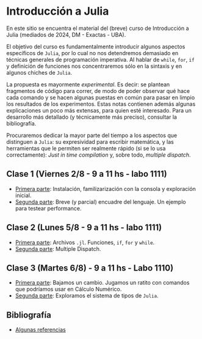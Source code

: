 # Introducción a Julia

En este sitio se encuentra el material del (breve) curso de Introducción a Julia (mediados de 2024, DM - Exactas - UBA).

El objetivo del curso es fundamentalmente introducir algunos aspectos específicos de `Julia`, por lo cual no nos detendremos demasiado en técnicas generales de programación imperativa. Al hablar de `while`, `for`, `if` y definición de funciones nos concentraremos sólo en la sintaxis y en algunos chiches de `Julia`. 

La propuesta es mayormente _experimental_. Es decir: se plantean fragmentos de código para correr, de modo de poder observar qué hace cada comando y se hacen algunas puestas en común para pasar en limpio los resultados de los experimentos. Estas notas contienen además algunas explicaciones un poco más extensas, para quien esté interesado. Para un desarrollo más detallado (y técnicamente más preciso), consultar la bibliografía.
  
Procuraremos dedicar la mayor parte del tiempo a los aspectos que distinguen a `Julia`: su expresividad para escribir matemática, y las herramientas que le permiten ser realmente rápido (si se lo usa correctamente): _Just in time compilation_ y, sobre todo, _multiple dispatch_.

## Clase 1 (Viernes 2/8 - 9 a 11 hs - labo 1111)

+ [Primera parte](https://iojea.github.io/curso-julia/clase-1/clase-1-1): Instalación, familizarización con la consola y exploración inicial.
+ [Segunda parte](https://iojea.github.io/curso-julia/clase-1/clase-1-2): Breve (y parcial) encuadre del lenguaje. Un ejemplo para testear performance. 

## Clase 2 (Lunes 5/8 - 9 a 11 hs - labo 1111)

+ [Primera parte](https://iojea.github.io/curso-julia/clase-2/clase-2-1): Archivos `.jl`. Funciones, `if`, `for` y `while`.
+ [Segunda parte](https://iojea.github.io/curso-julia/clase-2/clase-2-2): Multiple Dispatch.


## Clase 3 (Martes 6/8) - 9 a 11 hs - Labo 1110)

+ [Primera parte](https://iojea.github.io/curso-julia/clase-2/clase-3-1): Bajamos un cambio. Jugamos un ratito con comandos que podríamos usar en Cálculo Numérico. 
+ [Segunda parte](https://iojea.github.io/curso-julia/clase-2/clase-3-2): Exploramos el sistema de tipos de `Julia`.

## Bibliografía

+ [Algunas referencias](https://iojea.github.io/curso-julia/biblio)
